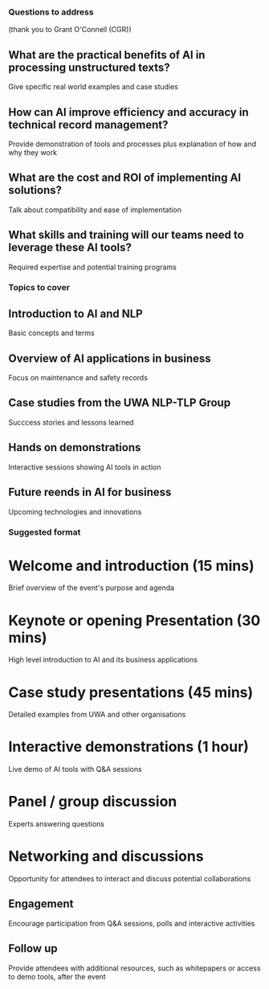 ### Questions to address 
(thank you to Grant O'Connell (CGR))

## What are the practical benefits of AI in processing unstructured texts?
Give specific real world examples and case studies

## How can AI improve efficiency and accuracy in technical record management? 
Provide demonstration of tools and processes plus explanation of how and why they work

## What are the cost and ROI of implementing AI solutions?
Talk about compatibility and ease of implementation

## What skills and training will our teams need to leverage these AI tools?
Required expertise and potential training programs

### Topics to cover

## Introduction to AI and NLP
Basic concepts and terms

## Overview of AI applications in business 
Focus on maintenance and safety records

## Case studies from the UWA NLP-TLP Group
Succcess stories and lessons learned

## Hands on demonstrations
Interactive sessions showing AI tools in action

## Future reends in AI for business
Upcoming technologies and innovations

### Suggested format

# Welcome and introduction (15 mins)
Brief overview of the event's purpose and agenda

# Keynote or opening Presentation (30 mins)
High level introduction to AI and its business applications

# Case study presentations (45 mins)
Detailed examples from UWA and other organisations

# Interactive demonstrations (1 hour)
Live demo of AI tools with Q&A sessions

# Panel / group discussion
Experts answering questions

# Networking and discussions
Opportunity for attendees to interact and discuss potential collaborations

## Engagement
Encourage participation from Q&A sessions, polls and interactive activities

## Follow up
Provide attendees with additional resources, such as whitepapers or access to demo tools, after the event
